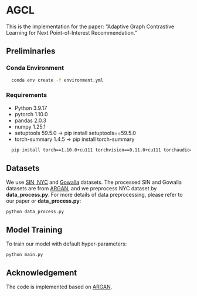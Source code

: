 # AGCL

This is the implementation for the paper: “Adaptive Graph Contrastive Learning for Next Point-of-Interest Recommendation.” 

## Preliminaries

### Conda Environment

```bash
  conda env create -f environment.yml
  ```

### Requirements
* Python 3.9.17 
* pytorch 1.10.0 
* pandas 2.0.3 
* numpy 1.25.1
* setuptools 59.5.0 -> pip install setuptools==59.5.0
* torch-summary 1.4.5 -> pip install torch-summary 
```bash
  pip install torch==1.10.0+cu111 torchvision==0.11.0+cu111 torchaudio==0.10.0 -f https://download.pytorch.org/whl/torch_stable.html
  ```

## Datasets

We use [SIN, NYC](https://sites.google.com/site/yangdingqi/home) and [Gowalla](http://snap.stanford.edu/data/loc-gowalla.html) datasets. The processed SIN and Gowalla datasets are from [ARGAN](https://github.com/wangzb11/AGRAN), and we preprocess NYC dataset by **data_process.py**. For more details of data preprocessing, please refer to our paper or **data_process.py**:

```
python data_process.py
```




## Model Training

To train our model with default hyper-parameters:

```
python main.py
```


## Acknowledgement

The code is implemented based on [ARGAN](https://github.com/wangzb11/AGRAN).
